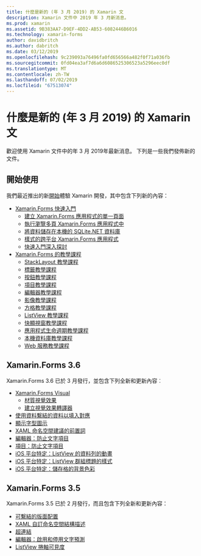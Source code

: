 ```yaml
---
title: 什麼是新的 (年 3 月 2019) 的 Xamarin 文
description: Xamarin 文件中 2019 年 3 月新消息。
ms.prod: xamarin
ms.assetid: 9B383AA7-D9EF-4DD2-AB53-6082446B6016
ms.technology: xamarin-forms
author: davidbritch
ms.author: dabritch
ms.date: 03/12/2019
ms.openlocfilehash: 9c239093a76496fa0fd656566a482f0f71a036fb
ms.sourcegitcommit: 0fd04ea3af7d6a6d6086525306523a5296eec0df
ms.translationtype: MT
ms.contentlocale: zh-TW
ms.lasthandoff: 07/02/2019
ms.locfileid: "67513074"
---
```

# <a name="xamarin-docs-whats-new-march-2019"></a>什麼是新的 (年 3 月 2019) 的 Xamarin 文

歡迎使用 Xamarin 文件中的年 3 月 2019年最新消息。 下列是一些我們發佈新的文件。

## <a name="get-started"></a>開始使用

我們最近推出的新[開始](~/get-started/index.yml)體驗 Xamarin 開發，其中包含下列新的內容：

- [Xamarin.Forms 快速入門](~/get-started/quickstarts/index.yml)
  - [建立 Xamarin.Forms 應用程式的單一頁面](~/get-started/quickstarts/single-page.md)
  - [執行瀏覽多頁 Xamarin.Forms 應用程式中](~/get-started/quickstarts/multi-page.md)
  - [將資料儲存在本機的 SQLite.NET 資料庫](~/get-started/quickstarts/database.md)
  - [樣式的跨平台 Xamarin.Forms 應用程式](~/get-started/quickstarts/styling.md)
  - [快速入門深入探討](~/get-started/quickstarts/deepdive.md)
- [Xamarin.Forms 的教學課程](~/get-started/tutorials/index.yml)
  - [StackLayout 教學課程](~/get-started/tutorials/stacklayout/index.yml)
  - [標籤教學課程](~/get-started/tutorials/label/index.yml)
  - [按鈕教學課程](~/get-started/tutorials/button/index.yml)
  - [項目教學課程](~/get-started/tutorials/entry/index.yml)
  - [編輯器教學課程](~/get-started/tutorials/editor/index.yml)
  - [影像教學課程](~/get-started/tutorials/image/index.yml)
  - [方格教學課程](~/get-started/tutorials/grid/index.yml)
  - [ListView 教學課程](~/get-started/tutorials/listview/index.yml)
  - [快顯視窗教學課程](~/get-started/tutorials/pop-ups/index.yml)
  - [應用程式生命週期教學課程](~/get-started/tutorials/app-lifecycle/index.yml)
  - [本機資料庫教學課程](~/get-started/tutorials/local-database/index.yml)
  - [Web 服務教學課程](~/get-started/tutorials/web-service/index.yml)

## <a name="xamarinforms-36"></a>Xamarin.Forms 3.6

Xamarin.Forms 3.6 已於 3 月發行，並包含下列全新和更新內容︰

- [Xamarin.Forms Visual](~/xamarin-forms/user-interface/visual/index.md)
  - [材質視覺效果](~/xamarin-forms/user-interface/visual/material-visual.md)
  - [建立視覺效果轉譯器](~/xamarin-forms/user-interface/visual/create.md)
- [使用資料繫結的資料以填入對應](~/xamarin-forms/user-interface/map.md#populate-a-map-with-data-using-data-binding)
- [顯示字型圖示](~/xamarin-forms/user-interface/text/fonts.md#display-font-icons)
- [XAML 命名空間建議的前置詞](~/xamarin-forms/xaml/custom-prefix.md)
- [編輯器：防止文字項目](~/xamarin-forms/user-interface/text/editor.md#preventing-text-entry)
- [項目：防止文字項目](~/xamarin-forms/user-interface/text/entry.md#preventing-text-entry)
- [iOS 平台特定：ListView 的資料列的動畫](~/xamarin-forms/platform/ios/listview-row-animations.md)
- [iOS 平台特定：ListView 群組標題的樣式](~/xamarin-forms/platform/ios/listview-group-header-style.md)
- [iOS 平台特定：儲存格的背景色彩](~/xamarin-forms/platform/ios/cell-background-color.md)

## <a name="xamarinforms-35"></a>Xamarin.Forms 3.5

Xamarin.Forms 3.5 已於 2 月發行，而且包含下列全新和更新內容：

- [可繫結的版面配置](~/xamarin-forms/user-interface/layouts/bindable-layouts.md)
- [XAML 自訂命名空間結構描述](~/xamarin-forms/xaml/custom-namespace-schemas.md)
- [超連結](~/xamarin-forms/user-interface/text/label.md#hyperlinks)
- [編輯器：啟用和停用文字預測](~/xamarin-forms/user-interface/text/editor.md#enabling-and-disabling-text-prediction)
- [ListView 捲軸可見度](~/xamarin-forms/user-interface/listview/customizing-list-appearance.md#scrollbar-visibility)
